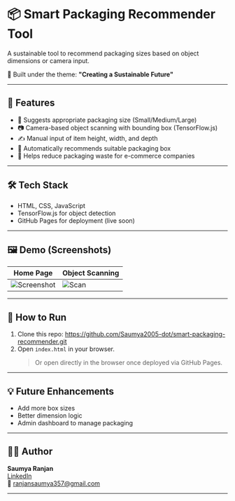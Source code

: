 # 📦 Smart Packaging Recommender Tool
A sustainable tool to recommend packaging sizes based on object dimensions or camera input.

🌱 Built under the theme: **"Creating a Sustainable Future"**

---

## 🔧 Features

- 🎯 Suggests appropriate packaging size (Small/Medium/Large)
- 📷 Camera-based object scanning with bounding box (TensorFlow.js)
- ✍️ Manual input of item height, width, and depth
- 🔁 Automatically recommends suitable packaging box
- 🌿 Helps reduce packaging waste for e-commerce companies

---

## 🛠️ Tech Stack

- HTML, CSS, JavaScript
- TensorFlow.js for object detection
- GitHub Pages for deployment (live soon)

---

## 🖼️ Demo (Screenshots)

| Home Page | Object Scanning |
|----------|-----------------|
| ![Screenshot](assets/home.png) | ![Scan](assets/scan.png) |

---

## 🚀 How to Run

1. Clone this repo: https://github.com/Saumya2005-dot/smart-packaging-recommender.git
2. Open `index.html` in your browser.
    > Or open directly in the browser once deployed via GitHub Pages.

---

## 💡 Future Enhancements

- Add more box sizes
- Better dimension logic
- Admin dashboard to manage packaging

---

## 👩‍💻 Author

**Saumya Ranjan**  
[LinkedIn](https://www.linkedin.com/in/saumyaranjan-91657428a)  
📧 ranjansaumya357@gmail.com

---
